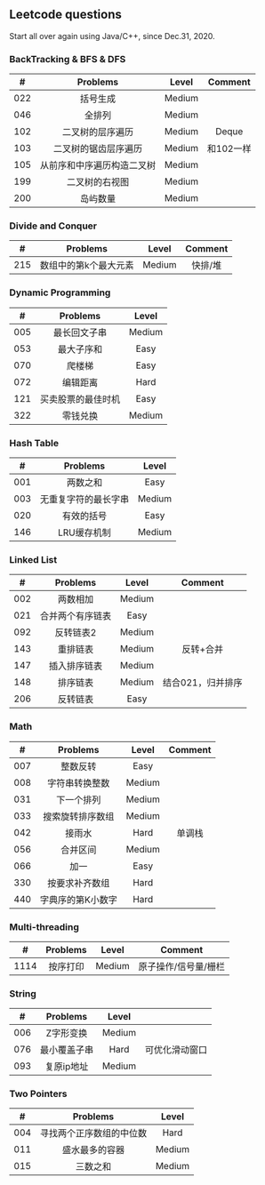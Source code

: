 ## Leetcode questions

Start all over again using Java/C++, since Dec.31, 2020.

### BackTracking & BFS & DFS
|#|Problems|Level|Comment|
|:-:|:-: | :-: | :-: |
|022|括号生成|Medium||
|046|全排列|Medium||
|102|二叉树的层序遍历|Medium|Deque|
|103|二叉树的锯齿层序遍历|Medium|和102一样|
|105|从前序和中序遍历构造二叉树|Medium||
|199|二叉树的右视图|Medium||
|200|岛屿数量|Medium||

### Divide and Conquer
|#|Problems|Level|Comment|
|:-:|:-: | :-: | :-: |
|215|数组中的第k个最大元素|Medium|快排/堆|

### Dynamic Programming
|#|Problems|Level|
|:-:|:-: | :-: |
|005|最长回文子串|Medium|
|053|最大子序和|Easy|
|070|爬楼梯|Easy|
|072|编辑距离|Hard|
|121|买卖股票的最佳时机|Easy|
|322|零钱兑换|Medium|

### Hash Table
|#|Problems|Level|
|:-:|:-: | :-: |
|001|两数之和|Easy|
|003|无重复字符的最长字串|Medium|
|020|有效的括号|Easy|
|146|LRU缓存机制|Medium|

### Linked List
|#|Problems|Level|Comment|
|:-:|:-: | :-: |:-: |
|002|两数相加|Medium||
|021|合并两个有序链表|Easy||
|092|反转链表2|Medium||
|143|重排链表|Medium|反转+合并|
|147|插入排序链表|Medium||
|148|排序链表|Medium|结合021，归并排序|
|206|反转链表|Easy||

### Math
 |#|Problems|Level|Comment|
 |:-:|:-: | :-: |:-: |
 |007|整数反转|Easy||
 |008|字符串转换整数|Medium||
 |031|下一个排列|Medium||
 |033|搜索旋转排序数组|Medium||
 |042|接雨水|Hard|单调栈|
 |056|合并区间|Medium||
 |066|加一|Easy||
 |330|按要求补齐数组|Hard||
 |440|字典序的第K小数字|Hard||
 
### Multi-threading
|#|Problems|Level|Comment|
|:-:|:-: | :-: | :-: |
|1114|按序打印|Medium|原子操作/信号量/栅栏|

 ### String
 |#|Problems|Level||
 |:-:|:-: | :-: | :-: |
 |006|Z字形变换|Medium||
 |076|最小覆盖子串|Hard|可优化滑动窗口|
 |093|复原ip地址|Medium||

 ### Two Pointers
 |#|Problems|Level|
 |:-:|:-: | :-: |
 |004|寻找两个正序数组的中位数|Hard|
 |011|盛水最多的容器|Medium|
 |015|三数之和|Medium|
